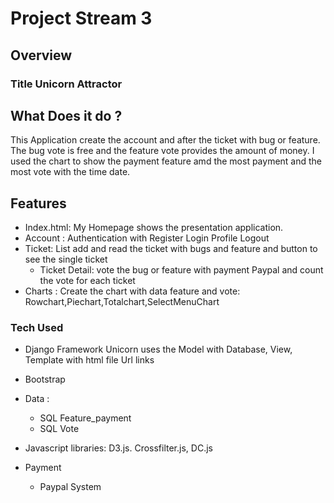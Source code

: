 # Project Stream 3
## Overview
### Title Unicorn Attractor
## What Does it do ?
This Application create the account and after the ticket with bug or feature.
The bug vote is free and the feature vote provides the amount of money.
I used the chart to show the payment feature amd the most payment and the  most vote with the time date.
## Features
- Index.html:
     My Homepage shows the presentation application.
- Account :
     Authentication with Register Login Profile Logout
- Ticket:
    List  add and read the ticket with bugs and feature and button to see the single ticket
  - Ticket Detail:  vote the bug or feature with payment Paypal and count the vote for each ticket 
- Charts :
     Create the chart with data feature and vote: Rowchart,Piechart,Totalchart,SelectMenuChart
     
### Tech Used

- Django Framework
Unicorn uses the Model with Database, View,  Template with html file  Url links

- Bootstrap
 
- Data : 
     - SQL Feature_payment
     - SQL Vote
- Javascript libraries: D3.js. Crossfilter.js, DC.js

- Payment
     - Paypal System
     